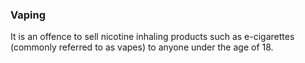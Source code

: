 ###  Vaping

It is an offence to sell nicotine inhaling products such as e-cigarettes
(commonly referred to as vapes) to anyone under the age of 18.

